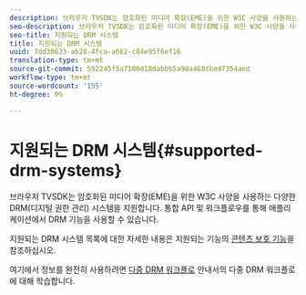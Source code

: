 ```yaml
---
description: 브라우저 TVSDK는 암호화된 미디어 확장(EME)을 위한 W3C 사양을 사용하는 다양한 DRM(디지털 권한 관리) 시스템을 지원합니다. 통합 API 및 워크플로우를 통해 애플리케이션에서 DRM 기능을 사용할 수 있습니다.
seo-description: 브라우저 TVSDK는 암호화된 미디어 확장(EME)을 위한 W3C 사양을 사용하는 다양한 DRM(디지털 권한 관리) 시스템을 지원합니다. 통합 API 및 워크플로우를 통해 애플리케이션에서 DRM 기능을 사용할 수 있습니다.
seo-title: 지원되는 DRM 시스템
title: 지원되는 DRM 시스템
uuid: 7dd30633-ab28-4fca-a662-c84e95f6ef16
translation-type: tm+mt
source-git-commit: 592245f5a7186d18dabbb5a98a468cbed7354aed
workflow-type: tm+mt
source-wordcount: '155'
ht-degree: 0%

---
```



# 지원되는 DRM 시스템{#supported-drm-systems}

브라우저 TVSDK는 암호화된 미디어 확장(EME)을 위한 W3C 사양을 사용하는 다양한 DRM(디지털 권한 관리) 시스템을 지원합니다. 통합 API 및 워크플로우를 통해 애플리케이션에서 DRM 기능을 사용할 수 있습니다.

지원되는 DRM 시스템 목록에 대한 자세한 내용은 지원되는 기능의 [콘텐츠 보호 기능](../../../release-notes/tvsdk-24-browser.md#table-hls-content-protection-features)을 참조하십시오.

여기에서 정보를 완전히 사용하려면 [다중 DRM 워크플로](https://helpx.adobe.com/content/dam/help/en/primetime/drm/drm_multi_drm_workflows.pdf) 안내서의 다중 DRM 워크플로에 대해 학습합니다.
